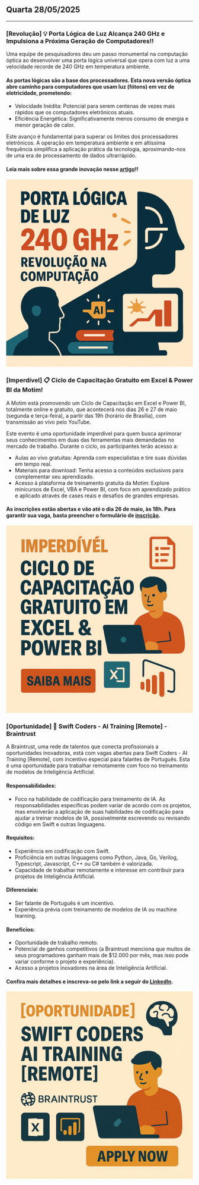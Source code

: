 ## Quarta 28/05/2025
___

### [Revolução] 💡 Porta Lógica de Luz Alcança 240 GHz e Impulsiona a Próxima Geração de Computadores!!

Uma equipe de pesquisadores deu um passo monumental na computação óptica ao desenvolver uma porta lógica universal que opera com luz a uma velocidade recorde de 240 GHz em temperatura ambiente.

#### As portas lógicas são a base dos processadores. Esta nova versão óptica abre caminho para computadores que usam luz (fótons) em vez de eletricidade, prometendo:
- Velocidade Inédita: Potencial para serem centenas de vezes mais rápidos que os computadores eletrônicos atuais.
- Eficiência Energética: Significativamente menos consumo de energia e menor geração de calor.

Este avanço é fundamental para superar os limites dos processadores eletrônicos. A operação em temperatura ambiente e em altíssima frequência simplifica a aplicação prática da tecnologia, aproximando-nos de uma era de processamento de dados ultrarrápido.

#### Leia mais sobre essa grande inovação nesse [artigo](https://www.inovacaotecnologica.com.br/noticias/noticia.php?artigo=porta-logica-universal-luz-alcanca-240-ghz-temperatura-ambiente)!!

![banner1](imagens/01_2805.png)

### [Imperdível] 📋 Ciclo de Capacitação Gratuito em Excel & Power BI da Motim!

A Motim está promovendo um Ciclo de Capacitação em Excel e Power BI, totalmente online e gratuito, que acontecerá nos dias 26 e 27 de maio (segunda e terça-feira), a partir das 19h (horário de Brasília), com transmissão ao vivo pelo YouTube.

Este evento é uma oportunidade imperdível para quem busca aprimorar seus conhecimentos em duas das ferramentas mais demandadas no mercado de trabalho. Durante o ciclo, os participantes terão acesso a:

- Aulas ao vivo gratuitas: Aprenda com especialistas e tire suas dúvidas em tempo real.
- Materiais para download: Tenha acesso a conteúdos exclusivos para complementar seu aprendizado.
- Acesso à plataforma de treinamento gratuita da Motim: Explore minicursos de Excel, VBA e Power BI, com foco em aprendizado prático e aplicado através de cases reais e desafios de grandes empresas.

#### As inscrições estão abertas e vão até o dia 26 de maio, às 18h. Para garantir sua vaga, basta preencher o formulário de [inscrição](https://docs.google.com/forms/d/e/1FAIpQLSdhb4fBeKbyaVqG9zx0MYRUFLH6Yeqwne4FOJDAR75g-6sliw/viewform).

![banner2](imagens/02_2805.png)

### [Oportunidade] 🧠 Swift Coders - AI Training [Remote] - Braintrust

A Braintrust, uma rede de talentos que conecta profissionais a oportunidades inovadoras, está com vagas abertas para Swift Coders - AI Training [Remote], com incentivo especial para falantes de Português. Esta é uma oportunidade para trabalhar remotamente com foco no treinamento de modelos de Inteligência Artificial.

#### Responsabilidades:
- Foco na habilidade de codificação para treinamento de IA. As responsabilidades específicas podem variar de acordo com os projetos, mas envolverão a aplicação de suas habilidades de codificação para ajudar a treinar modelos de IA, possivelmente escrevendo ou revisando código em Swift e outras linguagens.

#### Requisitos:
- Experiência em codificação com Swift.
- Proficiência em outras linguagens como Python, Java, Go, Verilog, Typescript, Javascript, C++ ou C# também é valorizada.
- Capacidade de trabalhar remotamente e interesse em contribuir para projetos de Inteligência Artificial.

#### Diferenciais:
- Ser falante de Português é um incentivo.
- Experiência prévia com treinamento de modelos de IA ou machine learning.

#### Benefícios:
- Oportunidade de trabalho remoto.
- Potencial de ganhos competitivos (a Braintrust menciona que muitos de seus programadores ganham mais de $12.000 por mês, mas isso pode variar conforme o projeto e experiência).
- Acesso a projetos inovadores na área de Inteligência Artificial.

#### Confira mais detalhes e inscreva-se pelo link a seguir do [LinkedIn](https://www.linkedin.com/jobs/view/4233250262).

![banner3](imagens/03_2805.png)